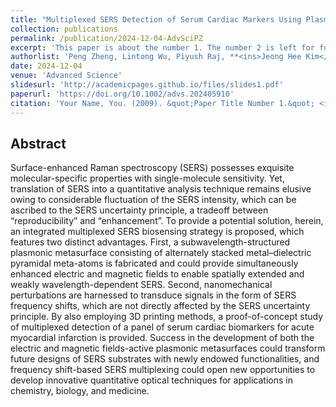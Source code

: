 ```yaml
---
title: "Multiplexed SERS Detection of Serum Cardiac Markers Using Plasmonic Metasurfaces"
collection: publications
permalink: /publication/2024-12-04-AdvSciPZ
excerpt: 'This paper is about the number 1. The number 2 is left for future work.'
authorlist: 'Peng Zheng, Lintong Wu, Piyush Raj, **<ins>Jeong Hee Kim</ins>**, Santosh Kumar Paidi, Steve Semancik, Ishan Barman'
date: 2024-12-04
venue: 'Advanced Science'
slidesurl: 'http://academicpages.github.io/files/slides1.pdf'
paperurl: 'https://doi.org/10.1002/advs.202405910'
citation: 'Your Name, You. (2009). &quot;Paper Title Number 1.&quot; <i>Journal 1</i>. 1(1).'
---
```


Abstract
------
Surface-enhanced Raman spectroscopy (SERS) possesses exquisite molecular-specific properties with single-molecule sensitivity. Yet, translation of SERS into a quantitative analysis technique remains elusive owing to considerable fluctuation of the SERS intensity, which can be ascribed to the SERS uncertainty principle, a tradeoff between “reproducibility” and “enhancement”. To provide a potential solution, herein, an integrated multiplexed SERS biosensing strategy is proposed, which features two distinct advantages. First, a subwavelength-structured plasmonic metasurface consisting of alternately stacked metal–dielectric pyramidal meta-atoms is fabricated and could provide simultaneously enhanced electric and magnetic fields to enable spatially extended and weakly wavelength-dependent SERS. Second, nanomechanical perturbations are harnessed to transduce signals in the form of SERS frequency shifts, which are not directly affected by the SERS uncertainty principle. By also employing 3D printing methods, a proof-of-concept study of multiplexed detection of a panel of serum cardiac biomarkers for acute myocardial infarction is provided. Success in the development of both the electric and magnetic fields-active plasmonic metasurfaces could transform future designs of SERS substrates with newly endowed functionalities, and frequency shift-based SERS multiplexing could open new opportunities to develop innovative quantitative optical techniques for applications in chemistry, biology, and medicine.
